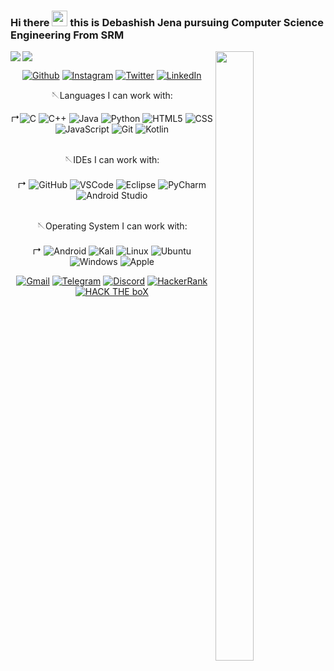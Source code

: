 ### Hi there <img src="https://media.giphy.com/media/hvRJCLFzcasrR4ia7z/giphy.gif" width="25px"> this is Debashish Jena pursuing Computer Science Engineering From SRM

<img src="https://github-readme-stats.vercel.app/api?username=coder-ashish&&show_icons=true&title_color=2D93AD&icon_color=DBD56E&text_color=88AB75&bg_color=0a0c10" img align="left"> 
 <img src="https://github-readme-stats.vercel.app/api/top-langs/?username=coder-ashish&show_icons=true&title_color=2D93AD&icon_color=DBD56E&text_color=88AB75&bg_color=0a0c10">
 <img src="https://c.tenor.com/8Lv-6pAI694AAAAi/colin-computer-rage.gif" img align="right" width=35% height=50% >

 
 

<center>
 
[![Github](https://img.shields.io/badge/github-%23575757.svg?style=for-the-badge&logo=github)](https://www.github.com/coder-ashish)
[![Instagram](https://img.shields.io/badge/instagram-864879.svg?style=for-the-badge&logo=instagram&logoColor=white)](https://www.instagram.com/merciless_ashish)
[![Twitter](https://img.shields.io/badge/twitter-0078d7.svg?style=for-the-badge&logo=twitter&logoColor=white)](https://twitter.com/Merciless_Ashis)
[![LinkedIn](https://img.shields.io/badge/-LINKEDIN-4298B8?style=for-the-badge&logo=linkedin&logoColor=white)](https://www.linkedin.com/in/debashish-jena-94647016b/)

  🪡Languages I can work with:

&#8625;![C](https://img.shields.io/badge/-C-000000?style=flat&logo=C)
![C++](https://img.shields.io/badge/C++-000000?for-the-badge&logo=c%2B%2B&logoColor=%2300599C) 
![Java](https://img.shields.io/badge/Java-000000.svg?for-the-badge&logo=java&logoColor=%23ED8B00)
![Python](https://img.shields.io/badge/-Python-000000?style=flat&logo=python)
![HTML5](https://img.shields.io/badge/-HTML5-000?&logo=html5)
![CSS](https://img.shields.io/badge/-CSS-000?&logo=css3&logoColor=1572B6)
![JavaScript](https://img.shields.io/badge/-JavaScript-000000?&logo=javascript)
![Git](https://img.shields.io/badge/-Git-000?&logo=git)
![Kotlin](https://img.shields.io/badge/kotlin-000000.svg?for-the-badge&logo=kotlin&logoColor=%230095D5)
 <br>
 <br>
 
 🪡IDEs I can work with: <br>
 <br>
 &#8625;
![GitHub](https://img.shields.io/badge/-GitHub-000000?&logo=github)
![VSCode](https://img.shields.io/badge/-VSCode-000?&logo=Visual%20Studio%20Code&logoColor=007ACC)
![Eclipse](https://img.shields.io/badge/Eclipse-000000?for-the-badge&logo=Eclipse&logoColor=FE7A16)
![PyCharm](https://img.shields.io/badge/PyCharm-000000?for-the-badge&logo=pycharm&logoColor=black&color=black&labelColor=green)
![Android Studio](https://img.shields.io/badge/Android%20Studio-000000.svg?for-the-badge&logo=android-studio&logoColor=lightgreen)
 <br>
 <br>
 
 🪡Operating System I can work with: <br>
 <br>
 &#8625;
![Android](https://img.shields.io/badge/Android-000000?badge&logo=android&logoColor=3DDC84)
![Kali](https://img.shields.io/badge/Kali-000000?logo=kalilinux&logoColor=268BEE)
![Linux](https://img.shields.io/badge/Linux-000000?badge&logo=linux&logoColor=FCC624)
![Ubuntu](https://img.shields.io/badge/Ubuntu-000000?badge&logo=ubuntu&logoColor=E95420)
![Windows](https://img.shields.io/badge/Windows-000000?badge&logo=windows&logoColor=0078D6)
 ![Apple](https://img.shields.io/badge/Apple-000000.svg?adge&logo=apple&logoColor=white)

 
[![Gmail](https://img.shields.io/badge/Gmail-D14836?style=for-the-badge&logo=gmail&logoColor=white)](www.debashish8280@gmail.com)
[![Telegram](https://img.shields.io/badge/Telegram-%234B275F?style=for-the-badge&logo=telegram&logoColor=white)](https://t.me/Merciless_Ashish)
[![Discord](https://img.shields.io/badge/discord-%237289DA.svg?style=for-the-badge&logo=discord&logoColor=white)](https://discord.com/channels/@Merciless_Ashish#7660)
 [![HackerRank](https://img.shields.io/badge/-Hackerrank-%23239120?style=for-the-badge&logo=HackerRank&logoColor=white)](https://www.hackerrank.com/ashish8280)
[![HACK THE boX](https://img.shields.io/badge/hackthebox-%23363636?style=for-the-badge&logo=hackthebox&logoColor=%23239120)](https://app.hackthebox.com/Ashish8280)
 </center>
